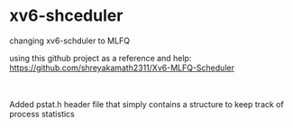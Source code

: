 # xv6-shceduler
changing xv6-schduler to MLFQ

using this github project as a reference and help: <br>
https://github.com/shreyakamath2311/Xv6-MLFQ-Scheduler

<br><br> Added pstat.h header file that simply contains a structure to keep track of process statistics <br>
